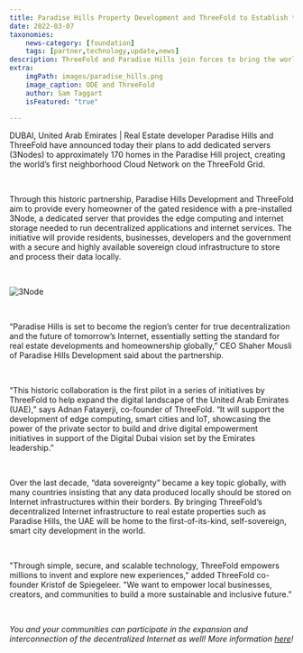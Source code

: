 ```yaml
---
title: Paradise Hills Property Development and ThreeFold to Establish the World’s First Neighborhood Cloud in Dubai 
date: 2022-03-07
taxonomies:
    news-category: [foundation]
    tags: [partner,technology,update,news]
description: ThreeFold and Paradise Hills join forces to bring the world’s largest decentralized Internet Cloud powered by the ThreeFold Blockchain into Homes.
extra:
    imgPath: images/paradise_hills.png
    image_caption: ODE and ThreeFold
    author: Sam Taggart
    isFeatured: "true"
    
---
```


DUBAI, United Arab Emirates | Real Estate developer Paradise Hills and ThreeFold have announced today their plans to add dedicated servers (3Nodes) to approximately 170 homes in the Paradise Hill project, creating the world’s first neighborhood Cloud Network on the ThreeFold Grid.

<br/>

Through this historic partnership, Paradise Hills Development and ThreeFold aim to provide every homeowner of the gated residence with a pre-installed 3Node, a dedicated server that provides the edge computing and internet storage needed to run decentralized applications and internet services. The initiative will provide residents, businesses, developers and the government with a secure and highly available sovereign cloud infrastructure to store and process their data locally.

<br/>

![3Node](/images/3nodehands.jpg)

<br/>

“Paradise Hills is set to become the region’s center for true decentralization and the future of tomorrow’s Internet, essentially setting the standard for real estate developments and homeownership globally,” CEO Shaher Mousli of Paradise Hills Development said about the partnership.

<br/>

“This historic collaboration is the first pilot in a series of initiatives by ThreeFold to help expand the digital landscape of the United Arab Emirates (UAE),” says Adnan Fatayerji, co-founder of ThreeFold. “It will support the development of edge computing, smart cities and IoT, showcasing the power of the private sector to build and drive digital empowerment initiatives in support of the Digital Dubai vision set by the Emirates leadership.”

<br/>

Over the last decade, “data sovereignty” became a key topic globally, with many countries insisting that any data produced locally should be stored on Internet infrastructures within their borders. By bringing ThreeFold’s decentralized Internet infrastructure to real estate properties such as Paradise Hills, the UAE will be home to the first-of-its-kind, self-sovereign, smart city development in the world.

<br/>

"Through simple, secure, and scalable technology, ThreeFold empowers millions to invent and explore new experiences," added ThreeFold co-founder Kristof de Spiegeleer. "We want to empower local businesses, creators, and communities to build a more sustainable and inclusive future.”

<br/>

*You and your communities can participate in the expansion and interconnection of the decentralized Internet as well! More information [here](https://threefold.io/farm/)!*
